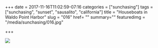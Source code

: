 +++
date = 2017-11-16T11:02:59-07:16
categories = ["sunchasing"]
tags = ["sunchasing", "sunset", "sausalito", "california"]
title = "Houseboats in Waldo Point Harbor"
slug = "016"
href= ""
summary=""
featuredimg = "/media/sunchasing/016.jpg"

+++

<img src="/media/sunchasing/016.jpg" />